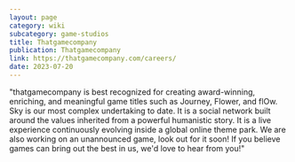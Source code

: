 ```yaml
---
layout: page
category: wiki
subcategory: game-studios
title: Thatgamecompany
publication: Thatgamecompany
link: https://thatgamecompany.com/careers/
date: 2023-07-20
---
```


"thatgamecompany is best recognized for creating award-winning, enriching, and meaningful game titles such as Journey, Flower, and flOw. Sky is our most complex undertaking to date. It is a social network built around the values inherited from a powerful humanistic story. It is a live experience continuously evolving inside a global online theme park. We are also working on an unannounced game, look out for it soon! If you believe games can bring out the best in us, we'd love to hear from you!"
